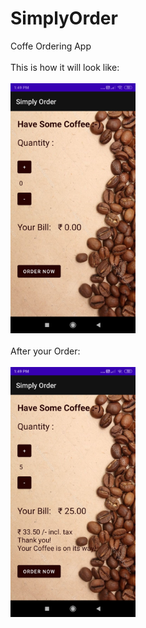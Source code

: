 # SimplyOrder

Coffe Ordering App
<br><br>
This is how it will look like:
<br><br>
<img src="SimplyOrder.jpg" width="200">
<br><br>
After your Order:
<br><br>
<img src="SimplyOrder_Output.jpg" width="200">
